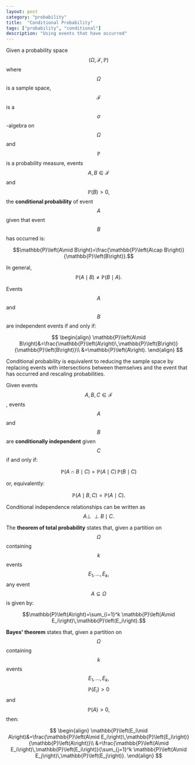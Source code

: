 ```yaml
---
layout: post
category: "probability"
title:  "Conditional Probability"
tags: ["probability", "conditional"]
description: "Using events that have occurred"
---
```


Given a probability space $$\left(\Omega,\mathcal{F},\mathbb{P}\right)$$ where $$\Omega$$ is a sample space, $$\mathcal{F}$$ is a $$\sigma$$-algebra on $$\Omega$$ and $$\mathbb{P}$$ is a probability measure, events $$A,B\in\mathcal{F}$$ and $$\mathbb{P}\left(B\right)>0,$$ the **conditional probability** of event $$A$$ given that event $$B$$ has occurred is:

$$\mathbb{P}\left(A\mid B\right)=\frac{\mathbb{P}\left(A\cap B\right)}{\mathbb{P}\left(B\right)}.$$

In general, $$\mathbb{P}\left(A\mid B\right)\neq\mathbb{P}\left(B\mid A\right).$$

Events $$A$$ and $$B$$ are independent events if and only if:

$$
\begin{align}
\mathbb{P}\left(A\mid B\right)&=\frac{\mathbb{P}\left(A\right)\,\mathbb{P}\left(B\right)}{\mathbb{P}\left(B\right)}\\
&=\mathbb{P}\left(A\right).
\end{align}
$$

Conditional probability is equivalent to reducing the sample space by replacing events with intersections between themselves and the event that has occurred and rescaling probabilities.

Given events $$A,B,C\in\mathcal{F}$$, events $$A$$ and $$B$$ are **conditionally independent** given $$C$$ if and only if:

$$\mathbb{P}\left(A\cap B\mid C\right)=\mathbb{P}\left(A\mid C\right)\,\mathbb{P}\left(B\mid C\right)$$

or, equivalently:

$$\mathbb{P}\left(A\mid B,C\right)=\mathbb{P}\left(A\mid C\right).$$

Conditional independence relationships can be written as $$A\perp\!\!\!\perp B\mid C.$$

The **theorem of total probability** states that, given a partition on $$\Omega$$ containing $$k$$ events $$E_1,\ldots,E_k,$$ any event $$A\subseteq\Omega$$ is given by:

$$\mathbb{P}\left(A\right)=\sum_{i=1}^k \mathbb{P}\left(A\mid E_i\right)\,\mathbb{P}\left(E_i\right).$$

**Bayes' theorem** states that, given a partition on $$\Omega$$ containing $$k$$ events $$E_1,\ldots,E_k,$$ $$\mathbb{P}\left(E_i\right)>0$$ and $$\mathbb{P}\left(A\right)>0,$$ then:

$$
\begin{align}
\mathbb{P}\left(E_i\mid A\right)&=\frac{\mathbb{P}\left(A\mid E_i\right)\,\mathbb{P}\left(E_i\right)}{\mathbb{P}\left(A\right)}\\
&=\frac{\mathbb{P}\left(A\mid E_i\right)\,\mathbb{P}\left(E_i\right)}{\sum_{j=1}^k \mathbb{P}\left(A\mid E_j\right)\,\mathbb{P}\left(E_j\right)}.
\end{align}
$$
